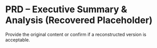 # PRD – Executive Summary & Analysis (Recovered Placeholder)

Provide the original content or confirm if a reconstructed version is acceptable.


